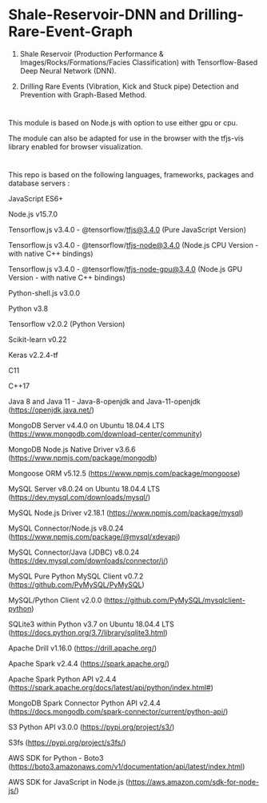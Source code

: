 # Shale-Reservoir-DNN and Drilling-Rare-Event-Graph

1) Shale Reservoir (Production Performance & Images/Rocks/Formations/Facies Classification) with Tensorflow-Based Deep Neural Network (DNN).

2) Drilling Rare Events (Vibration, Kick and Stuck pipe) Detection and Prevention with Graph-Based Method.

# 

This module is based on Node.js with option to use either gpu or cpu. 

The module can also be adapted for use in the browser with the tfjs-vis library enabled for browser visualization.

#

This repo is based on the following languages, frameworks, packages and database servers :

JavaScript ES6+

Node.js v15.7.0

Tensorflow.js v3.4.0 - @tensorflow/tfjs@3.4.0  (Pure JavaScript Version)

Tensorflow.js v3.4.0 - @tensorflow/tfjs-node@3.4.0  (Node.js CPU Version - with native C++ bindings)

Tensorflow.js v3.4.0 - @tensorflow/tfjs-node-gpu@3.4.0  (Node.js GPU Version - with native C++ bindings)

Python-shell.js v3.0.0

Python v3.8

Tensorflow v2.0.2 (Python Version)

Scikit-learn v0.22

Keras v2.2.4-tf

C11

C++17

Java 8 and Java 11 - Java-8-openjdk and Java-11-openjdk (https://openjdk.java.net/)

MongoDB Server v4.4.0 on Ubuntu 18.04.4 LTS (https://www.mongodb.com/download-center/community)

MongoDB Node.js Native Driver v3.6.6 (https://www.npmjs.com/package/mongodb)

Mongoose ORM v5.12.5 (https://www.npmjs.com/package/mongoose)

MySQL Server v8.0.24 on Ubuntu 18.04.4 LTS (https://dev.mysql.com/downloads/mysql/) 

MySQL Node.js Driver v2.18.1 (https://www.npmjs.com/package/mysql)

MySQL Connector/Node.js v8.0.24 (https://www.npmjs.com/package/@mysql/xdevapi)

MySQL Connector/Java (JDBC) v8.0.24 (https://dev.mysql.com/downloads/connector/j/)

MySQL Pure Python MySQL Client v0.7.2 (https://github.com/PyMySQL/PyMySQL)

MySQL/Python Client v2.0.0 (https://github.com/PyMySQL/mysqlclient-python)

SQLite3 within Python v3.7 on Ubuntu 18.04.4 LTS (https://docs.python.org/3.7/library/sqlite3.html)

Apache Drill v1.16.0 (https://drill.apache.org/)

Apache Spark v2.4.4 (https://spark.apache.org/)

Apache Spark Python API v2.4.4 (https://spark.apache.org/docs/latest/api/python/index.html#)

MongoDB Spark Connector Python API v2.4.4 (https://docs.mongodb.com/spark-connector/current/python-api/)

S3 Python API v3.0.0 (https://pypi.org/project/s3/)

S3fs (https://pypi.org/project/s3fs/)

AWS SDK for Python - Boto3 (https://boto3.amazonaws.com/v1/documentation/api/latest/index.html)

AWS SDK for JavaScript in Node.js (https://aws.amazon.com/sdk-for-node-js/)
